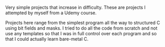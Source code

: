Very simple projects that increase in difficulty. These are projects I attempted by myself from a Udemy course.

Projects here range from the simplest program all the way to structured C using bit fields and masks. I tried to
do all the code from scratch and not use any templates so that I was in full control over each program and so
that I could actually learn bare-metal C.
